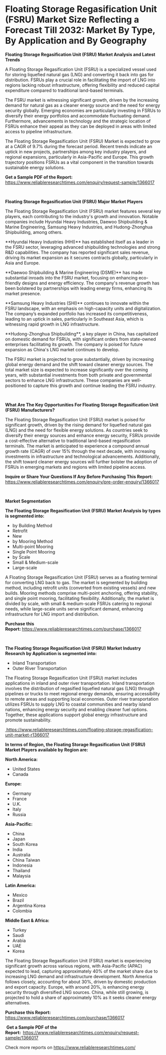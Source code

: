 <p><h1>Floating Storage Regasification Unit (FSRU) Market Size Reflecting a Forecast Till 2032: Market By Type, By Application and By Geography</h1></p><p><strong>Floating Storage Regasification Unit (FSRU) Market Analysis and Latest Trends</strong></p>
<p><p>A Floating Storage Regasification Unit (FSRU) is a specialized vessel used for storing liquefied natural gas (LNG) and converting it back into gas for distribution. FSRUs play a crucial role in facilitating the import of LNG into regions lacking robust infrastructure, offering flexibility and reduced capital expenditure compared to traditional land-based terminals.</p><p>The FSRU market is witnessing significant growth, driven by the increasing demand for natural gas as a cleaner energy source and the need for energy security globally. Emerging economies are particularly investing in FSRUs to diversify their energy portfolios and accommodate fluctuating demand. Furthermore, advancements in technology and the strategic location of FSRUs enhance their appeal as they can be deployed in areas with limited access to pipeline infrastructure.</p><p>The Floating Storage Regasification Unit (FSRU) Market is expected to grow at a CAGR of 9.7% during the forecast period. Recent trends indicate an uptick in new projects, partnerships among key industry players, and regional expansions, particularly in Asia-Pacific and Europe. This growth trajectory positions FSRUs as a vital component in the transition towards sustainable energy solutions.</p></p>
<p><strong>Get a Sample PDF of the Report:&nbsp;</strong> <a href="https://www.reliableresearchtimes.com/enquiry/request-sample/1366017?utm_campaign=3548&utm_medium=2&utm_source=Github&utm_content=ia&utm_term=11042025&utm_id=floating-storage-regasification-unit-fsru">https://www.reliableresearchtimes.com/enquiry/request-sample/1366017</a></p>
<p>&nbsp;</p>
<p><strong>Floating Storage Regasification Unit (FSRU) Major Market Players</strong></p>
<p><p>The Floating Storage Regasification Unit (FSRU) market features several key players, each contributing to the industry's growth and innovation. Notable companies include Hyundai Heavy Industries, Daewoo Shipbuilding & Marine Engineering, Samsung Heavy Industries, and Hudong-Zhonghua Shipbuilding, among others.</p><p>**Hyundai Heavy Industries (HHI)** has established itself as a leader in the FSRU sector, leveraging advanced shipbuilding technologies and strong R&D capabilities. The company has reported significant sales revenue, driving its market expansion as it secures contracts globally, particularly in Asia and Europe.</p><p>**Daewoo Shipbuilding & Marine Engineering (DSME)** has made substantial inroads into the FSRU market, focusing on enhancing eco-friendly designs and energy efficiency. The company's revenue growth has been bolstered by partnerships with leading energy firms, enhancing its market presence.</p><p>**Samsung Heavy Industries (SHI)** continues to innovate within the FSRU landscape, with an emphasis on high-capacity units and digitalization. The company’s expanded portfolio has increased its competitiveness, leading to an uptick in sales, particularly in Southeast Asia, which is witnessing rapid growth in LNG infrastructure.</p><p>**Hudong-Zhonghua Shipbuilding**, a key player in China, has capitalized on domestic demand for FSRUs, with significant orders from state-owned enterprises facilitating its growth. The company is poised for future expansion as China's LNG market continues to develop.</p><p>The FSRU market is projected to grow substantially, driven by increasing global energy demand and the shift toward cleaner energy sources. The total market size is expected to increase significantly over the coming years, with substantial investments from both private and governmental sectors to enhance LNG infrastructure. These companies are well-positioned to capture this growth and continue leading the FSRU industry.</p></p>
<p>&nbsp;</p>
<p><strong>What Are The Key Opportunities For Floating Storage Regasification Unit (FSRU) Manufacturers?</strong></p>
<p><p>The Floating Storage Regasification Unit (FSRU) market is poised for significant growth, driven by the rising demand for liquefied natural gas (LNG) and the need for flexible energy solutions. As countries seek to diversify their energy sources and enhance energy security, FSRUs provide a cost-effective alternative to traditional land-based regasification terminals. The market is anticipated to experience a compound annual growth rate (CAGR) of over 15% through the next decade, with increasing investments in infrastructure and technological advancements. Additionally, the shift toward cleaner energy sources will further bolster the adoption of FSRUs in emerging markets and regions with limited pipeline access.</p></p>
<p><strong>Inquire or Share Your Questions If Any Before Purchasing This Report:</strong> <a href="https://www.reliableresearchtimes.com/enquiry/pre-order-enquiry/1366017?utm_campaign=3548&utm_medium=2&utm_source=Github&utm_content=ia&utm_term=11042025&utm_id=floating-storage-regasification-unit-fsru">https://www.reliableresearchtimes.com/enquiry/pre-order-enquiry/1366017</a></p>
<p>&nbsp;</p>
<p><strong>Market Segmentation</strong></p>
<p><strong>The Floating Storage Regasification Unit (FSRU) Market Analysis by types is segmented into:</strong></p>
<p><ul><li>by Building Method</li><li>Retrofit</li><li>New</li><li>by Mooring Method</li><li>Multi-point Mooring</li><li>Single Point Mooring</li><li>by Scale</li><li>Small & Medium-scale</li><li>Large-scale</li></ul></p>
<p><p>A Floating Storage Regasification Unit (FSRU) serves as a floating terminal for converting LNG back to gas. The market is segmented by building method, including retrofit units (converted from existing vessels) and new builds. Mooring methods comprise multi-point anchoring, offering stability, and single point mooring, facilitating flexibility. Additionally, the market is divided by scale, with small & medium-scale FSRUs catering to regional needs, while large-scale units serve significant demand, enhancing infrastructure for LNG import and distribution.</p></p>
<p><strong>Purchase this Report:&nbsp;</strong><a href="https://www.reliableresearchtimes.com/purchase/1366017?utm_campaign=3548&utm_medium=2&utm_source=Github&utm_content=ia&utm_term=11042025&utm_id=floating-storage-regasification-unit-fsru">https://www.reliableresearchtimes.com/purchase/1366017</a></p>
<p>&nbsp;</p>
<p><strong>The Floating Storage Regasification Unit (FSRU) Market Industry Research by Application is segmented into:</strong></p>
<p><ul><li>Inland Transportation</li><li>Outer River Transportation</li></ul></p>
<p><p>The Floating Storage Regasification Unit (FSRU) market includes applications in inland and outer river transportation. Inland transportation involves the distribution of regasified liquefied natural gas (LNG) through pipelines or trucks to meet regional energy demands, ensuring accessibility to remote areas and supporting local economies. Outer river transportation utilizes FSRUs to supply LNG to coastal communities and nearby island nations, enhancing energy security and enabling cleaner fuel options. Together, these applications support global energy infrastructure and promote sustainability.</p></p>
<p><a href="https://www.reliableresearchtimes.com/floating-storage-regasification-unit-market-r1366017?utm_campaign=3548&utm_medium=2&utm_source=Github&utm_content=ia&utm_term=11042025&utm_id=floating-storage-regasification-unit-fsru">&nbsp;https://www.reliableresearchtimes.com/floating-storage-regasification-unit-market-r1366017</a></p>
<p><strong>In terms of Region, the Floating Storage Regasification Unit (FSRU) Market Players available by Region are:</strong></p>
<p>
    <p> <strong> North America: </strong>
        <ul>
            <li>United States</li>
            <li>Canada</li>
        </ul>
        </p> 
    <p> <strong> Europe: </strong>
        <ul>
            <li>Germany</li>
            <li>France</li>
            <li>U.K.</li>
            <li>Italy</li>
            <li>Russia</li>
        </ul>
        </p> 
    <p> <strong> Asia-Pacific: </strong>
        <ul>
            <li>China</li>
            <li>Japan</li>
            <li>South Korea</li>
            <li>India</li>
            <li>Australia</li>
            <li>China Taiwan</li>
            <li>Indonesia</li>
            <li>Thailand</li>
            <li>Malaysia</li>
        </ul>
        </p> 
    <p> <strong> Latin America: </strong>
        <ul>
            <li>Mexico</li>
            <li>Brazil</li>
            <li>Argentina Korea</li>
            <li>Colombia</li>
        </ul>
        </p> 
    <p> <strong> Middle East & Africa: </strong>
        <ul>
            <li>Turkey</li>
            <li>Saudi</li>
            <li>Arabia</li>
            <li>UAE</li>
            <li>Korea</li>
        </ul>
    </p>
    </p>
<p><p>The Floating Storage Regasification Unit (FSRU) market is experiencing significant growth across various regions, with Asia-Pacific (APAC) expected to lead, capturing approximately 40% of the market share due to increasing LNG demand and infrastructure development. North America follows closely, accounting for about 30%, driven by domestic production and export capacity. Europe, with around 20%, is enhancing energy security through diversified LNG sources. China, while still growing, is projected to hold a share of approximately 10% as it seeks cleaner energy alternatives.</p></p>
<p><strong>Purchase this Report: </strong><a href="https://www.reliableresearchtimes.com/purchase/1366017?utm_campaign=3548&utm_medium=2&utm_source=Github&utm_content=ia&utm_term=11042025&utm_id=floating-storage-regasification-unit-fsru">https://www.reliableresearchtimes.com/purchase/1366017</a></p>
<p>&nbsp;<strong>Get a Sample PDF of the Report:&nbsp;&nbsp;</strong><a href="https://www.reliableresearchtimes.com/enquiry/request-sample/1366017?utm_campaign=3548&utm_medium=2&utm_source=Github&utm_content=ia&utm_term=11042025&utm_id=floating-storage-regasification-unit-fsru">https://www.reliableresearchtimes.com/enquiry/request-sample/1366017</a></p>
<p><strong></strong></p>
<p>Check more reports on <a href="https://www.reliableresearchtimes.com/?utm_campaign=3548&utm_medium=2&utm_source=Github&utm_content=ia&utm_term=11042025&utm_id=floating-storage-regasification-unit-fsru">https://www.reliableresearchtimes.com/</a></p>